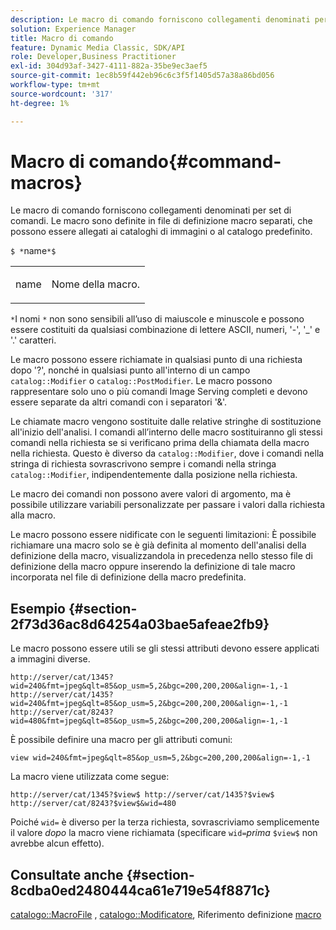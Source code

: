 ```yaml
---
description: Le macro di comando forniscono collegamenti denominati per set di comandi. Le macro sono definite in file di definizione macro separati, che possono essere allegati ai cataloghi di immagini o al catalogo predefinito.
solution: Experience Manager
title: Macro di comando
feature: Dynamic Media Classic, SDK/API
role: Developer,Business Practitioner
exl-id: 304d93af-3427-4111-882a-35be9ec3aef5
source-git-commit: 1ec8b59f442eb96c6c3f5f1405d57a38a86bd056
workflow-type: tm+mt
source-wordcount: '317'
ht-degree: 1%

---
```


# Macro di comando{#command-macros}

Le macro di comando forniscono collegamenti denominati per set di comandi. Le macro sono definite in file di definizione macro separati, che possono essere allegati ai cataloghi di immagini o al catalogo predefinito.

`$ *`name`*$`

<table id="simpletable_A03541622C354F60B5F304B999C4EF8E"> 
 <tr class="strow"> 
  <td class="stentry"> <p><span class="codeph"> <span class="varname"> name</span></span> </p> </td> 
  <td class="stentry"> <p>Nome della macro. </p></td> 
 </tr> 
</table>

`*`I nomi `*` non sono sensibili all’uso di maiuscole e minuscole e possono essere costituiti da qualsiasi combinazione di lettere ASCII, numeri, &#39;-&#39;, &#39;_&#39; e &#39;.&#39; caratteri.

Le macro possono essere richiamate in qualsiasi punto di una richiesta dopo &#39;?&#39;, nonché in qualsiasi punto all&#39;interno di un campo `catalog::Modifier` o `catalog::PostModifier`. Le macro possono rappresentare solo uno o più comandi Image Serving completi e devono essere separate da altri comandi con i separatori &#39;&amp;&#39;.

Le chiamate macro vengono sostituite dalle relative stringhe di sostituzione all&#39;inizio dell&#39;analisi. I comandi all’interno delle macro sostituiranno gli stessi comandi nella richiesta se si verificano prima della chiamata della macro nella richiesta. Questo è diverso da `catalog::Modifier`, dove i comandi nella stringa di richiesta sovrascrivono sempre i comandi nella stringa `catalog::Modifier`, indipendentemente dalla posizione nella richiesta.

Le macro dei comandi non possono avere valori di argomento, ma è possibile utilizzare variabili personalizzate per passare i valori dalla richiesta alla macro.

Le macro possono essere nidificate con le seguenti limitazioni: È possibile richiamare una macro solo se è già definita al momento dell&#39;analisi della definizione della macro, visualizzandola in precedenza nello stesso file di definizione della macro oppure inserendo la definizione di tale macro incorporata nel file di definizione della macro predefinita.

## Esempio {#section-2f73d36ac8d64254a03bae5afeae2fb9}

Le macro possono essere utili se gli stessi attributi devono essere applicati a immagini diverse.

`http://server/cat/1345?wid=240&fmt=jpeg&qlt=85&op_usm=5,2&bgc=200,200,200&align=-1,-1 http://server/cat/1435?wid=240&fmt=jpeg&qlt=85&op_usm=5,2&bgc=200,200,200&align=-1,-1 http://server/cat/8243?wid=480&fmt=jpeg&qlt=85&op_usm=5,2&bgc=200,200,200&align=-1,-1`

È possibile definire una macro per gli attributi comuni:

`view wid=240&fmt=jpeg&qlt=85&op_usm=5,2&bgc=200,200,200&align=-1,-1`

La macro viene utilizzata come segue:

`http://server/cat/1345?$view$ http://server/cat/1435?$view$ http://server/cat/8243?$view$&wid=480`

Poiché `wid=` è diverso per la terza richiesta, sovrascriviamo semplicemente il valore *dopo* la macro viene richiamata (specificare `wid=`*prima* `$view$` non avrebbe alcun effetto).

## Consultate anche {#section-8cdba0ed2480444ca61e719e54f8871c}

[catalogo::MacroFile](../../../../../is-api/image-catalog/image-serving-api-ref/c-image-catalog-reference/c-attributes-reference/r-macrofile.md#reference-f91d717b3847458ca0f1fe95387554a2) ,  [catalogo::Modificatore](/help/aem-is-ir-api/is-api/image-catalog/image-serving-api-ref/c-image-catalog-reference/c-image-svg-data-reference/c-image-data-reference/r-modifier-cat.md), Riferimento definizione  [macro](../../../../../is-api/image-catalog/image-serving-api-ref/c-image-catalog-reference/c-macro-definition-reference/c-macro-definition-reference.md#concept-5ec73f7636c1496fba1e94094e694e79)
